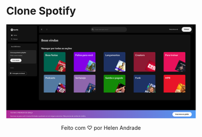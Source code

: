 # Clone Spotify

<p align="center">
  <img src="src/assets/1.png" alt="Imagem 1 do projeto">
</p>

<p align="center">
  Feito com ♡ por Helen Andrade
</p>
